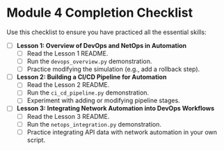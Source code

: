 # Module 4 Completion Checklist

Use this checklist to ensure you have practiced all the essential skills:

- [ ] **Lesson 1: Overview of DevOps and NetOps in Automation**
  - [ ] Read the Lesson 1 README.
  - [ ] Run the `devops_overview.py` demonstration.
  - [ ] Practice modifying the simulation (e.g., add a rollback step).
- [ ] **Lesson 2: Building a CI/CD Pipeline for Automation**
  - [ ] Read the Lesson 2 README.
  - [ ] Run the `ci_cd_pipeline.py` demonstration.
  - [ ] Experiment with adding or modifying pipeline stages.
- [ ] **Lesson 3: Integrating Network Automation into DevOps Workflows**
  - [ ] Read the Lesson 3 README.
  - [ ] Run the `netops_integration.py` demonstration.
  - [ ] Practice integrating API data with network automation in your own script.
